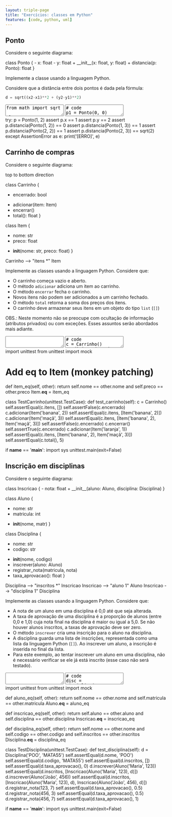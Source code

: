 ```yaml
---
layout: triple-page
title: "Exercícios: classes em Python"
features: [code, python, uml]
---
```


## Ponto

Considere o seguinte diagrama:

<div class="uml">
class Ponto {
  - x: float
  - y: float
  + __init__(x: float, y: float)
  + distancia(p: Ponto): float
}
</div>

Implemente a classe usando a linguagem Python.

Considere que a distância entre dois pontos é dada pela fórmula:

```python
d = sqrt((x2-x1)**2 + (y2-y1)**2)
```

<textarea class="code lang-python">
from math import sqrt

class Ponto:
  pass
</textarea>

<textarea class="stdin">
# code
p1 = Ponto(0, 0)
p2 = Ponto(3, 4)
print(p1.distancia(p2)) # 5
</textarea>

<div class="testcode">
try:
  p = Ponto(1, 2)
  assert p.x == 1
  assert p.y == 2
  assert p.distancia(Ponto(1, 2)) == 0
  assert p.distancia(Ponto(1, 3)) == 1
  assert p.distancia(Ponto(2, 2)) == 1
  assert p.distancia(Ponto(2, 3)) == sqrt(2)
except AssertionError as e:
  print('[ERRO]', e)
</div>

## Carrinho de compras

Considere o seguinte diagrama:

<div class="uml">
top to bottom direction

class Carrinho {
  - encerrado: bool
  + adicionar(item: Item)
  + encerrar()
  + total(): float
}

class Item {
  - nome: str
  - preco: float
  + __init__(nome: str, preco: float)
}

Carrinho --> "itens *" Item
</div>

Implemente as classes usando a linguagem Python. Considere que:

- O carrinho começa vazio e aberto.
- O método `adicionar` adiciona um item ao carrinho.
- O método `encerrar` fecha o carrinho.
- Novos itens não podem ser adicionados a um carrinho fechado.
- O método `total` retorna a soma dos preços dos itens.
- O carrinho deve armazenar seus itens em um objeto do tipo `list` (`[]`)

OBS.: Neste momento não se preocupe com ocultação de informação (atributos privados) ou com exceções. Esses assuntos serão abordados mais adiante.

<textarea class="code lang-python">

</textarea>

<textarea class="stdin">
# code
c = Carrinho()
c.adicionar(Item('tv', 500))
c.adicionar(Item('sofá', 2000))
c.encerrar()
c.adicionar(Item('chiclete', 5))
print(c.total()) # 2500
# 2500, pois o carrinho já estava
# fechado ao adicionar o chiclete
</textarea>

<div class="testcode">
import unittest
from unittest import mock

# Add __eq__ to Item (monkey patching)
def item_eq(self, other):
  return self.nome == other.nome and self.preco == other.preco
Item.__eq__ = item_eq

class TestCarrinho(unittest.TestCase):
  def test_carrinho(self):
    c = Carrinho()
    self.assertEqual(c.itens, [])
    self.assertFalse(c.encerrado)
    c.adicionar(Item('banana', 2))
    self.assertEqual(c.itens, [Item('banana', 2)])
    c.adicionar(Item('maçã', 3))
    self.assertEqual(c.itens, [Item('banana', 2), Item('maçã', 3)])
    self.assertFalse(c.encerrado)
    c.encerrar()
    self.assertTrue(c.encerrado)
    c.adicionar(Item('laranja', 1))
    self.assertEqual(c.itens, [Item('banana', 2), Item('maçã', 3)])
    self.assertEqual(c.total(), 5)

if __name__ == '__main__':
  import sys
  unittest.main(exit=False)
</div>

<!--
{% comment %}
class Carrinho:
  def __init__(self):
    self.encerrado = False
    self.itens = []
    
  def adicionar(self, item):
    if not self.encerrado:
      self.itens.append(item)
  
  def encerrar(self):
    self.encerrado = True
  def total(self):
    soma = 0.0
    for item in self.itens:
      soma += item.preco
    return soma

class Item:
  def __init__(self, nome, preco):
    self.nome = nome
    self.preco = preco
{% endcomment %}
-->

## Inscrição em disciplinas

Considere o seguinte diagrama:

<div class="uml">
class Inscricao {
  - nota: float
  + __init__(aluno: Aluno, disciplina: Disciplina)
}

class Aluno {
  - nome: str
  - matricula: int
  + __init__(nome, matr)
}

class Disciplina {
  - nome: str
  - codigo: str
  + __init__(nome, codigo)
  + inscrever(aluno: Aluno)
  + registrar_nota(matricula, nota)
  + taxa_aprovacao(): float
}

Disciplina --> "inscritos *" Inscricao
Inscricao --> "aluno 1" Aluno
Inscricao --> "disciplina 1" Disciplina
</div>

Implemente as classes usando a linguagem Python. Considere que:

- A nota de um aluno em uma disciplina é 0,0 até que seja alterada.
- A taxa de aprovação de uma disciplina é a proporção de alunos (entre 0,0 e 1,0) cuja nota final na disciplina é maior ou igual a 5,0. Se não houver alunos inscritos, a taxas de aprovação deve ser zero.
- O método `inscrever` cria uma inscrição para o aluno na disciplina.
- A disciplina guarda uma lista de inscrições, representada como uma lista da linguagem Python (`[]`). Ao inscrever um aluno, a inscrição é inserida no final da lista.
- Para este exemplo, ao tentar inscrever um aluno em uma disciplina, não é necessário verificar se ele já está inscrito (esse caso não será testado).

<textarea class="code lang-python">
</textarea>

<textarea class="stdin">
# code
disc = Disciplina('POO', 'MATA55')
maria = Aluno('Maria', 123)
disc.inscrever(maria)
disc.inscrever(Aluno('João', 456))
disc.registrar_nota(123, 7)
print(disc.taxa_aprovacao()) # 0.5
</textarea>

<div class="testcode">
import unittest
from unittest import mock

def aluno_eq(self, other):
  return self.nome == other.nome and self.matricula == other.matricula
Aluno.__eq__ = aluno_eq

def inscricao_eq(self, other):
  return self.aluno == other.aluno and self.disciplina == other.disciplina
Inscricao.__eq__ = inscricao_eq

def disciplina_eq(self, other):
  return self.nome == other.nome and self.codigo == other.codigo and self.inscritos == other.inscritos
Disciplina.__eq__ = disciplina_eq

class TestDisciplina(unittest.TestCase):
  def test_disciplina(self):
    d = Disciplina('POO', 'MATA55')
    self.assertEqual(d.nome, 'POO')
    self.assertEqual(d.codigo, 'MATA55')
    self.assertEqual(d.inscritos, [])
    self.assertEqual(d.taxa_aprovacao(), 0)
    d.inscrever(Aluno('Maria', 123))
    self.assertEqual(d.inscritos, [Inscricao(Aluno('Maria', 123), d)])
    d.inscrever(Aluno('João', 456))
    self.assertEqual(d.inscritos, [Inscricao(Aluno('Maria', 123), d), Inscricao(Aluno('João', 456), d)])
    d.registrar_nota(123, 7)
    self.assertEqual(d.taxa_aprovacao(), 0.5)
    d.registrar_nota(456, 3)
    self.assertEqual(d.taxa_aprovacao(), 0.5)
    d.registrar_nota(456, 7)
    self.assertEqual(d.taxa_aprovacao(), 1)

if __name__ == '__main__':
  import sys
  unittest.main(exit=False)
</div>

<!--
{% comment %}
class Aluno:
  def __init__(self, nome, matr):
    self.nome = nome
    self.matricula = matr

class Inscricao:
  def __init__(self, aluno, disciplina):
    self.aluno = aluno
    self.disciplina = disciplina
    self.nota = 0.0
    
class Disciplina:
  def __init__(self, nome, codigo):
    self.nome = nome
    self.codigo = codigo
    self.inscritos = []

  def inscrever(self, aluno):
    self.inscritos.append(Inscricao(aluno, self))

  def registrar_nota(self, matricula, nota):
    for insc in self.inscritos:
      if insc.aluno.matricula == matricula:
        insc.nota = nota

  def taxa_aprovacao(self):
    if len(self.inscritos) == 0:
      return 0
    qtd = 0
    for insc in self.inscritos:
      if insc.nota >= 5.0:
        qtd += 1
    return qtd / len(self.inscritos)
    
{% endcomment %}
-->